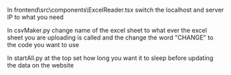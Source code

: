 In frontend\src\components\ExcelReader.tsx switch the localhost and server IP to what you need

In csvMaker.py change name of the excel sheet to what ever the excel sheet you are uploading is called and the change the word "CHANGE" to the code you want to use

In startAll.py at the top set how long you want it to sleep before updating the data on the website